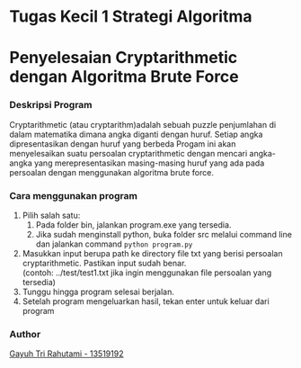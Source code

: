 # Tugas Kecil 1 Strategi Algoritma
# Penyelesaian Cryptarithmetic dengan Algoritma Brute Force

### Deskripsi Program
Cryptarithmetic (atau cryptarithm)adalah sebuah puzzle penjumlahan di dalam matematika dimana angka diganti dengan huruf. Setiap angka dipresentasikan dengan huruf yang berbeda Progam ini akan menyelesaikan suatu persoalan cryptarithmetic dengan mencari angka-angka yang merepresentasikan masing-masing huruf yang ada pada persoalan dengan menggunakan algoritma brute force.

### Cara menggunakan program
1. Pilih salah satu:
   1. Pada folder bin, jalankan program.exe yang tersedia.
   2. Jika sudah menginstall python, buka folder src melalui command line dan jalankan command `python program.py`
2. Masukkan input berupa path ke directory file txt yang berisi persoalan cryptarithmetic. Pastikan input sudah benar.  
  (contoh: ../test/test1.txt jika ingin menggunakan file persoalan yang tersedia)
3. Tunggu hingga program selesai berjalan.
4. Setelah program mengeluarkan hasil, tekan enter untuk keluar dari program

### Author
[Gayuh Tri Rahutami - 13519192](https://github.com/wundersmith "Github's Profile")
